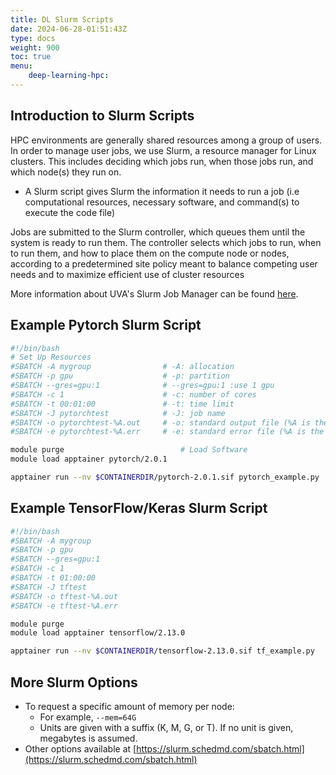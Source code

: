 ```yaml
---
title: DL Slurm Scripts
date: 2024-06-28-01:51:43Z
type: docs 
weight: 900
toc: true
menu: 
    deep-learning-hpc:
---
```



## Introduction to Slurm Scripts

HPC environments are generally shared resources among a group of users. In order to manage user jobs, we use Slurm, a resource manager for Linux clusters. This includes deciding which jobs run, when those jobs run, and which node(s) they run on.
* A Slurm script gives Slurm the information it needs to run a job (i.e computational resources, necessary software, and command(s) to execute the code file)


Jobs are submitted to the Slurm controller, which queues them until the system is ready to run them. The controller selects which jobs to run, when to run them, and how to place them on the compute node or nodes, according to a predetermined site policy meant to balance competing user needs and to maximize efficient use of cluster resources

More information about UVA's Slurm Job Manager can be found [here](https://www.rc.virginia.edu/userinfo/rivanna/slurm/).


## Example Pytorch Slurm Script

```bash
#!/bin/bash               
# Set Up Resources
#SBATCH -A mygroup                # -A: allocation
#SBATCH -p gpu                    # -p: partition 
#SBATCH --gres=gpu:1              # --gres=gpu:1 :use 1 gpu
#SBATCH -c 1                      # -c: number of cores
#SBATCH -t 00:01:00               # -t: time limit
#SBATCH -J pytorchtest            # -J: job name
#SBATCH -o pytorchtest-%A.out     # -o: standard output file (%A is the job #)
#SBATCH -e pytorchtest-%A.err     # -e: standard error file (%A is the job #)

module purge                          # Load Software
module load apptainer pytorch/2.0.1  

apptainer run --nv $CONTAINERDIR/pytorch-2.0.1.sif pytorch_example.py  # Run Code
```


## Example TensorFlow/Keras Slurm Script

```bash
#!/bin/bash
#SBATCH -A mygroup
#SBATCH -p gpu
#SBATCH --gres=gpu:1
#SBATCH -c 1
#SBATCH -t 01:00:00
#SBATCH -J tftest
#SBATCH -o tftest-%A.out
#SBATCH -e tftest-%A.err

module purge
module load apptainer tensorflow/2.13.0

apptainer run --nv $CONTAINERDIR/tensorflow-2.13.0.sif tf_example.py
```

## More Slurm Options

* To request a specific amount of memory per node:
  * For example, `--mem=64G`
  * Units are given with a suffix (K, M, G, or T).  If no unit is given, megabytes is assumed.
* Other options available at [https://slurm.schedmd.com/sbatch.html](https://slurm.schedmd.com/sbatch.html)
